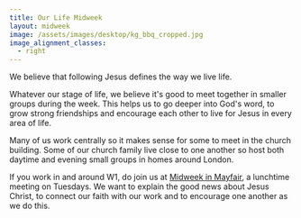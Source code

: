 ```yaml
---
title: Our Life Midweek
layout: midweek
image: /assets/images/desktop/kg_bbq_cropped.jpg
image_alignment_classes:
  - right
---
```

We believe that following Jesus defines the way we live life.

Whatever our stage of life, we believe it's good to meet together in smaller groups during the week. This helps us to go deeper into God's word, to grow strong friendships and encourage each other to live for Jesus in every area of life.

Many of us work centrally so it makes sense for some to meet in the church building. Some of our church family live close to one another so host both daytime and evening small groups in homes around London.

If you work in and around W1, do join us at [Midweek in Mayfair](http://midweekinmayfair.org), a lunchtime meeting on Tuesdays. We want to explain the good news about Jesus Christ, to connect our faith with our work and to encourage one another as we do this.
